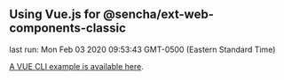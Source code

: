 ## Using Vue.js for @sencha/ext-web-components-classic

last run: Mon Feb 03 2020 09:53:43 GMT-0500 (Eastern Standard Time)


[A VUE CLI example is available here](https://github.com/sencha/ext-web-components/tree/ext-web-components-7.1.1/packages/ext-web-components-boilerplate-vue-cli).
